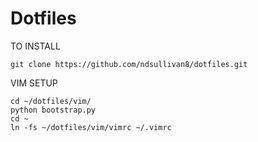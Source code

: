 # Dotfiles
TO INSTALL
```
git clone https://github.com/ndsullivan8/dotfiles.git

```
VIM SETUP
```
cd ~/dotfiles/vim/
python bootstrap.py
cd ~
ln -fs ~/dotfiles/vim/vimrc ~/.vimrc
```
